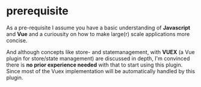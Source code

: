 # prerequisite

As a pre-requisite I assume you have a basic understanding of **Javascript** and **Vue** and a curiousity on how to make large(r) scale applications more concise.

And although concepts like store- and statemanagement, with **VUEX** (a Vue plugin for store/state management) are discussed in depth, I'm convinced there is **no prior experience needed** with that to start using this plugin. Since most of the Vuex implementation will be automatically handled by this plugin.